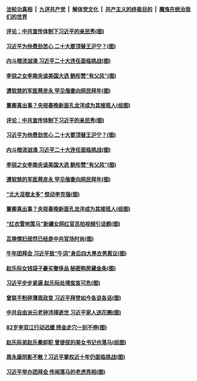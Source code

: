 

####  [法轮功真相](../../../../basic/blob/master/README.md?t=02160901) &nbsp;|&nbsp; [九评共产党](../../../../9ping.md/blob/master/README.md?t=02160901) &nbsp;|&nbsp; [解体党文化](../../../../jtdwh.md/blob/master/README.md?t=02160901)  &nbsp;|&nbsp; [共产主义的终极目的](../../../../gczydzjmd.md/blob/master/README.md?t=02160901) &nbsp;|&nbsp; [魔鬼在统治我们的世界](../../../../mgztzwmdsj.md/blob/master/README.md?t=02160901) 

#### [评论：中共宣传体制下习近平的亲民秀(图)](../pages/p2/962616.md?t=02160901) 

#### [习近平为他费劲苦心 二十大要顶替王沪宁？(图)](../pages/p2/962554.md?t=02160901) 

#### [内斗暗流汹涌 习近平二十大连任面临挑战(图)](../pages/p2/962553.md?t=02160901) 

#### [李锐之女李南央谈美国大选 鲍彤赞“有父风”(图)](../pages/p2/962549.md?t=02160901) 

#### [遭软禁的军医蒋彦永 罕见偕妻向网民拜年(图)](../pages/p2/962528.md?t=02160901) 

#### [董卿真出事？央视春晚新面孔龙洋成为其接班人(组图)](../pages/p2/962462.md?t=02160901) 

#### [评论：中共宣传体制下习近平的亲民秀(图)](../pages/p2/962616.md?t=02160901) 

#### [习近平为他费劲苦心 二十大要顶替王沪宁？(图)](../pages/p2/962554.md?t=02160901) 

#### [内斗暗流汹涌 习近平二十大连任面临挑战(图)](../pages/p2/962553.md?t=02160901) 

#### [李锐之女李南央谈美国大选 鲍彤赞“有父风”(图)](../pages/p2/962549.md?t=02160901) 

#### [遭软禁的军医蒋彦永 罕见偕妻向网民拜年(图)](../pages/p2/962528.md?t=02160901) 

#### [“北大淫棍太多” 惊动李克强(图)](../pages/p2/962455.md?t=02160901) 

#### [董卿真出事？央视春晚新面孔龙洋成为其接班人(组图)](../pages/p2/962462.md?t=02160901) 

#### [“红衣雪地策马”新疆女网红官员拍视频引话题(图)](../pages/p2/962465.md?t=02160901) 


#### [互换情妇居然已经是中共官场时尚(图)](../pages/p2/962359.md?t=02160901) 

#### [牛年团拜会 习近平致“牛词”身后四大黑衣男惹议(图)](../pages/p2/962366.md?t=02160901) 

#### [赵乐际女钱袋子豪买奢侈品 秘密购房藏金条(图)](../pages/p2/962393.md?t=02160901) 

#### [习近平步步紧逼 赵乐际处境岌岌可危(图)](../pages/p2/962370.md?t=02160901) 

#### [曾联手粉碎薄周政变 习近平拜登如今各说各话(图)](../pages/p2/962334.md?t=02160901) 

#### [中共自由派元老钟沛璋逝世 习近平家人送花圈(图)](../pages/p2/962300.md?t=02160901) 

#### [82岁李双江行动迟缓 捞金走穴一刻不停(图)](../pages/p2/962284.md?t=02160901) 


#### [赵乐际弟赵乐秦卸职 曾提拔的美女书记也落马(组图)](../pages/p2/962269.md?t=02160901) 

#### [周永康阴影不散？习近平掌权近十年仍面临挑战(图)](../pages/p2/962264.md?t=02160901) 

#### [习近平举办团拜会 传闻落马的老虎亮相(图)](../pages/p2/962199.md?t=02160901) 

